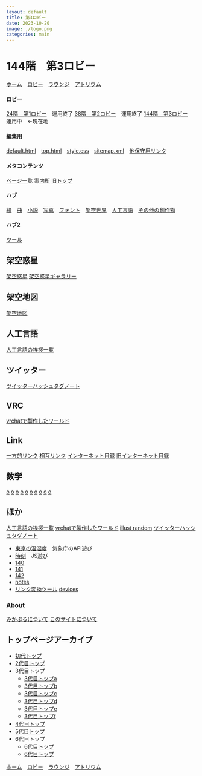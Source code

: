 ```yaml
---
layout: default
title: 第3ロビー
date: 2023-10-20
image: ./logo.png
categories: main
---
```

# 144階　第3ロビー
[ホーム](./index)　[ロビー](144)　[ラウンジ](159)　[アトリウム](160)
#### ロビー
[24階　第1ロビー](24)　運用終了
[38階　第2ロビー](38)　運用終了
[144階　第3ロビー](144)　運用中　<-現在地


#### 編集用
[default.html](./_layouts/default.html)　[top.html](./_layouts/top.html)　[style.css](./md/style.css)　[sitemap.xml](./sitemap.xml)　[他保守用リンク](151)

#### メタコンテンツ
[ページ一覧](1)
[案内所](144)
[旧トップ](100)

#### ハブ
[絵](129)　[曲](145)　[小説](146)　[写真](154)　[フォント](165)　[架空世界](166)　[人工言語](128)　[その他の創作物](167)

#### ハブ2
[ツール](71)


## 架空惑星
[架空惑星](136)
[架空惑星ギャラリー](23)

## 架空地図
[架空地図](162)

## 人工言語
[人工言語の挨拶一覧](42)

## ツイッター
[ツイッターハッシュタグノート](133)

## VRC
[vrchatで製作したワールド](22)

## Link
[一方的リンク](142)
[相互リンク](135)
[インターネット目録](21)
[旧インターネット目録](131)

## 数学
[o](83)
[o](80)
[o](81)
[o](82)
[o](84)
[o](85)
[o](86)
[o](87)
[o](88)
[o](89)

## ほか
[人工言語の挨拶一覧](42)
[vrchatで製作したワールド](22)
[illust random](5)
[ツイッターハッシュタグノート](133)
- [東京の温湿度](29)　気象庁のAPI遊び
- [時刻](28)　JS遊び
- [140](140)
- [141](141)
- [142](142)
- [notes](notes)
- [リンク変換ツール](121)
[devices](169)

### About
[みかぶるについて](143)
[このサイトについて](37)

## トップページアーカイブ
- [初代トップ](27)
- [2代目トップ](100)
- 3代目トップ
  - [3代目トップa](104)
  - [3代目トップb](105)
  - [3代目トップc](107)
  - [3代目トップd](108)
  - [3代目トップe](109)
  - [3代目トップf](115)
- [4代目トップ](116) 
- [5代目トップ](106)
- 6代目トップ
  - [6代目トップ](126)
  - [6代目トップ](127)

[ホーム](./index.html)　[ロビー](144)　[ラウンジ](159)　[アトリウム](160)